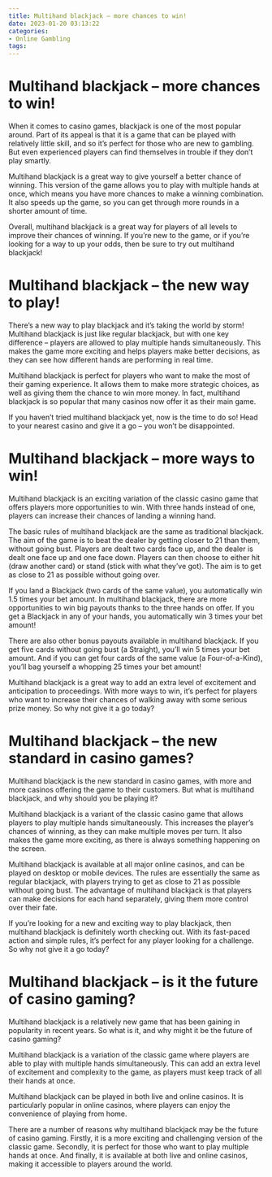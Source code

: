 ```yaml
---
title: Multihand blackjack – more chances to win!
date: 2023-01-20 03:13:22
categories:
- Online Gambling
tags:
---
```



#  Multihand blackjack – more chances to win!

When it comes to casino games, blackjack is one of the most popular around. Part of its appeal is that it is a game that can be played with relatively little skill, and so it’s perfect for those who are new to gambling. But even experienced players can find themselves in trouble if they don’t play smartly.

Multihand blackjack is a great way to give yourself a better chance of winning. This version of the game allows you to play with multiple hands at once, which means you have more chances to make a winning combination. It also speeds up the game, so you can get through more rounds in a shorter amount of time.

Overall, multihand blackjack is a great way for players of all levels to improve their chances of winning. If you’re new to the game, or if you’re looking for a way to up your odds, then be sure to try out multihand blackjack!

#  Multihand blackjack – the new way to play!

There’s a new way to play blackjack and it’s taking the world by storm! Multihand blackjack is just like regular blackjack, but with one key difference – players are allowed to play multiple hands simultaneously. This makes the game more exciting and helps players make better decisions, as they can see how different hands are performing in real time.

Multihand blackjack is perfect for players who want to make the most of their gaming experience. It allows them to make more strategic choices, as well as giving them the chance to win more money. In fact, multihand blackjack is so popular that many casinos now offer it as their main game.

If you haven’t tried multihand blackjack yet, now is the time to do so! Head to your nearest casino and give it a go – you won’t be disappointed.

#  Multihand blackjack – more ways to win!

Multihand blackjack is an exciting variation of the classic casino game that offers players more opportunities to win. With three hands instead of one, players can increase their chances of landing a winning hand.

The basic rules of multihand blackjack are the same as traditional blackjack. The aim of the game is to beat the dealer by getting closer to 21 than them, without going bust. Players are dealt two cards face up, and the dealer is dealt one face up and one face down. Players can then choose to either hit (draw another card) or stand (stick with what they’ve got). The aim is to get as close to 21 as possible without going over.

If you land a Blackjack (two cards of the same value), you automatically win 1.5 times your bet amount. In multihand blackjack, there are more opportunities to win big payouts thanks to the three hands on offer. If you get a Blackjack in any of your hands, you automatically win 3 times your bet amount!

There are also other bonus payouts available in multihand blackjack. If you get five cards without going bust (a Straight), you’ll win 5 times your bet amount. And if you can get four cards of the same value (a Four-of-a-Kind), you’ll bag yourself a whopping 25 times your bet amount!

Multihand blackjack is a great way to add an extra level of excitement and anticipation to proceedings. With more ways to win, it’s perfect for players who want to increase their chances of walking away with some serious prize money. So why not give it a go today?

#  Multihand blackjack – the new standard in casino games?

Multihand blackjack is the new standard in casino games, with more and more casinos offering the game to their customers. But what is multihand blackjack, and why should you be playing it?

Multihand blackjack is a variant of the classic casino game that allows players to play multiple hands simultaneously. This increases the player’s chances of winning, as they can make multiple moves per turn. It also makes the game more exciting, as there is always something happening on the screen.

Multihand blackjack is available at all major online casinos, and can be played on desktop or mobile devices. The rules are essentially the same as regular blackjack, with players trying to get as close to 21 as possible without going bust. The advantage of multihand blackjack is that players can make decisions for each hand separately, giving them more control over their fate.

If you’re looking for a new and exciting way to play blackjack, then multihand blackjack is definitely worth checking out. With its fast-paced action and simple rules, it’s perfect for any player looking for a challenge. So why not give it a go today?

#  Multihand blackjack – is it the future of casino gaming?

Multihand blackjack is a relatively new game that has been gaining in popularity in recent years. So what is it, and why might it be the future of casino gaming?

Multihand blackjack is a variation of the classic game where players are able to play with multiple hands simultaneously. This can add an extra level of excitement and complexity to the game, as players must keep track of all their hands at once.

Multihand blackjack can be played in both live and online casinos. It is particularly popular in online casinos, where players can enjoy the convenience of playing from home.

There are a number of reasons why multihand blackjack may be the future of casino gaming. Firstly, it is a more exciting and challenging version of the classic game. Secondly, it is perfect for those who want to play multiple hands at once. And finally, it is available at both live and online casinos, making it accessible to players around the world.